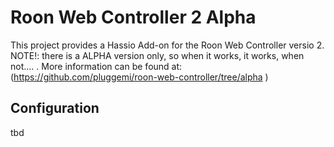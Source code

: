 # Roon Web Controller 2 Alpha

This project provides a Hassio Add-on for the Roon Web Controller versio 2. NOTE!: there is a ALPHA version only, so when it works, it works, when not.... . More information can be found at: (https://github.com/pluggemi/roon-web-controller/tree/alpha )

## Configuration

tbd
